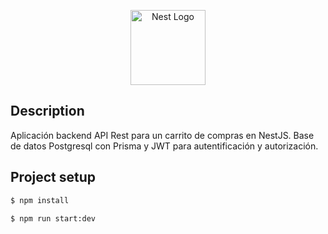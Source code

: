 <p align="center">
  <a href="http://nestjs.com/" target="blank"><img src="https://nestjs.com/img/logo-small.svg" width="120" alt="Nest Logo" /></a>
</p>

## Description

Aplicación backend API Rest para un carrito de compras en NestJS. Base de datos Postgresql con Prisma y JWT para autentificación y autorización.

## Project setup

```bash
$ npm install
```
```bash
$ npm run start:dev
```

